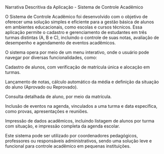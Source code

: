 Narrativa Descritiva da Aplicação - Sistema de Controle Acadêmico

O Sistema de Controle Acadêmico foi desenvolvido com o objetivo de oferecer uma solução simples e eficiente para a gestão básica de alunos em ambientes educacionais, como escolas e cursos técnicos. Essa aplicação permite o cadastro e gerenciamento de estudantes em três turmas distintas (A, B e C), incluindo o controle de suas notas, avaliação de desempenho e agendamento de eventos acadêmicos.

O sistema opera por meio de um menu interativo, onde o usuário pode navegar por diversas funcionalidades, como:

Cadastro de alunos, com verificação de matrícula única e alocação em turmas.

Lançamento de notas, cálculo automático da média e definição da situação do aluno (Aprovado ou Reprovado).

Consulta detalhada de aluno, por meio da matrícula.

Inclusão de eventos na agenda, vinculados a uma turma e data específica, como provas, apresentações e reuniões.

Impressão de dados acadêmicos, incluindo listagem de alunos por turma com situação, e impressão completa da agenda escolar.

Este sistema pode ser utilizado por coordenadores pedagógicos, professores ou responsáveis administrativos, sendo uma solução leve e funcional para controle acadêmico em pequenas instituições. 
